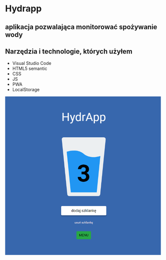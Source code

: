 # Hydrapp

## aplikacja pozwalająca monitorować spożywanie wody

## Narzędzia i technologie, których użyłem

- Visual Studio Code
- HTML5 semantic
- CSS
- JS
- PWA
- LocalStorage

![Maciej Bonaiszczuk Personal CV](src/assets/img/cover.png)
